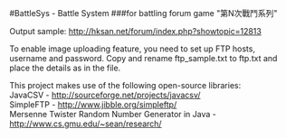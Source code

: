 ﻿#BattleSys - Battle System 
###for battling forum game "第N次戰鬥系列"

Output sample: http://hksan.net/forum/index.php?showtopic=12813

To enable image uploading feature, you need to set up FTP hosts, username and password. Copy and rename ftp_sample.txt to ftp.txt and place the details as in the file.

This project makes use of the following open-source libraries:    
JavaCSV - http://sourceforge.net/projects/javacsv/    
SimpleFTP - http://www.jibble.org/simpleftp/    
Mersenne Twister Random Number Generator in Java - http://www.cs.gmu.edu/~sean/research/
